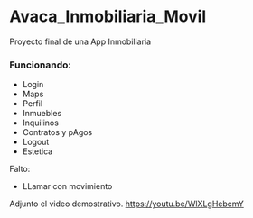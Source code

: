 # Avaca_Inmobiliaria_Movil
Proyecto final de una App Inmobiliaria
### Funcionando:
- Login
- Maps
- Perfil
- Inmuebles
- Inquilinos
- Contratos y pAgos
- Logout
- Estetica

Falto:
- LLamar con movimiento

Adjunto el video demostrativo.
https://youtu.be/WlXLgHebcmY
